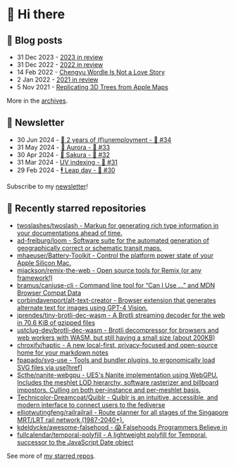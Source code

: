 # 👋 Hi there

## 📝 Blog posts

<!-- feed start -->
- 31 Dec 2023 - [2023 in review](https://cheeaun.com/blog/2023/12/2023-in-review/)
- 31 Dec 2022 - [2022 in review](https://cheeaun.com/blog/2022/12/2022-in-review/)
- 14 Feb 2022 - [Chengyu Wordle Is Not a Love Story](https://cheeaun.com/blog/2022/02/chengyu-wordle-is-not-a-love-story/)
- 2 Jan 2022 - [2021 in review](https://cheeaun.com/blog/2022/01/2021-in-review/)
- 5 Nov 2021 - [Replicating 3D Trees from Apple Maps](https://cheeaun.com/blog/2021/11/replicating-3d-trees-apple-maps/)
<!-- feed end -->

More in the [archives](https://cheeaun.com/blog/archives/).

## 📰 Newsletter

<!-- newsletter start -->
- 30 Jun 2024 - [🎂 2 years of (f)unemployment - 🥫 #34](https://cheeaun.substack.com/p/2-years-of-funemployment-34)
- 31 May 2024 - [🌌 Aurora - 🥫 #33](https://cheeaun.substack.com/p/aurora-33)
- 30 Apr 2024 - [🌸 Sakura - 🥫 #32](https://cheeaun.substack.com/p/sakura-32)
- 31 Mar 2024 - [UV indexing - 🥫 #31](https://cheeaun.substack.com/p/uv-indexing-31)
- 29 Feb 2024 - [🕴️ Leap day - 🥫 #30](https://cheeaun.substack.com/p/leap-day-30)
<!-- newsletter end -->

Subscribe to my [newsletter](https://cheeaun.substack.com/)!

## 🌟 Recently starred repositories

<!-- starred repos start -->
- [twoslashes/twoslash - Markup for generating rich type information in your documentations ahead of time.](https://github.com/twoslashes/twoslash)
- [ad-freiburg/loom - Software suite for the automated generation of geographically correct or schematic transit maps. ](https://github.com/ad-freiburg/loom)
- [mhaeuser/Battery-Toolkit - Control the platform power state of your Apple Silicon Mac.](https://github.com/mhaeuser/Battery-Toolkit)
- [mjackson/remix-the-web - Open source tools for Remix (or any framework!)](https://github.com/mjackson/remix-the-web)
- [bramus/caniuse-cli - Command line tool for “Can I Use …” and MDN Browser Compat Data](https://github.com/bramus/caniuse-cli)
- [corbindavenport/alt-text-creator - Browser extension that generates alternate text for images using GPT-4 Vision.](https://github.com/corbindavenport/alt-text-creator)
- [jprendes/tiny-brotli-dec-wasm - A Brotli streaming decoder for the web in 70.6 KiB of gzipped files](https://github.com/jprendes/tiny-brotli-dec-wasm)
- [ustclug-dev/brotli-dec-wasm - Brotli decompressor for browsers and web workers with WASM, but still having a small size (about 200KB)](https://github.com/ustclug-dev/brotli-dec-wasm)
- [chroxify/haptic - A new local-first, privacy-focused and open-source home for your markdown notes](https://github.com/chroxify/haptic)
- [fpapado/svg-use - Tools and bundler plugins, to ergonomically load SVG files via use[href]](https://github.com/fpapado/svg-use)
- [Scthe/nanite-webgpu - UE5's Nanite implementation using WebGPU. Includes the meshlet LOD hierarchy, software rasterizer and billboard impostors. Culling on both per-instance and per-meshlet basis.](https://github.com/Scthe/nanite-webgpu)
- [Technicolor-Dreamcoat/Quiblr - Quiblr is an intuitive, accessible, and modern interface to connect users to the fediverse](https://github.com/Technicolor-Dreamcoat/Quiblr)
- [elliotwutingfeng/railrailrail - Route planner for all stages of the Singapore MRT/LRT rail network (1987-2040+).](https://github.com/elliotwutingfeng/railrailrail)
- [kdeldycke/awesome-falsehood - 😱 Falsehoods Programmers Believe in](https://github.com/kdeldycke/awesome-falsehood)
- [fullcalendar/temporal-polyfill - A lightweight polyfill for Temporal, successor to the JavaScript Date object](https://github.com/fullcalendar/temporal-polyfill)
<!-- starred repos end -->

See more of [my starred repos](https://github.com/stars/cheeaun/).
